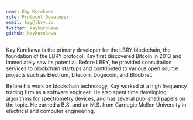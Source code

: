 ```yaml
---
name: Kay Kurokawa
role: Protocol Developer
email: kay@lbry.io
twitter: kaykurokawa
github: kaykurokawa
---
```


Kay Kurokawa is the primary developer for the LBRY blockchain, the foundation of the LBRY protocol. Kay first discovered Bitcoin in 2013 and immediately saw its potential. Before LBRY, he provided consultation services to blockchain startups and contributed to various open source projects such as Electrum, Litecoin, Dogecoin, and Blocknet.

Before his work on blockchain technology, Kay worked at a high frequency trading firm as a software engineer. He also spent time developing algorithms for spectrometry devices, and has several published papers on the topic. He earned a B.S. and an M.S. from Carnegie Mellon University in electrical and computer engineering.
